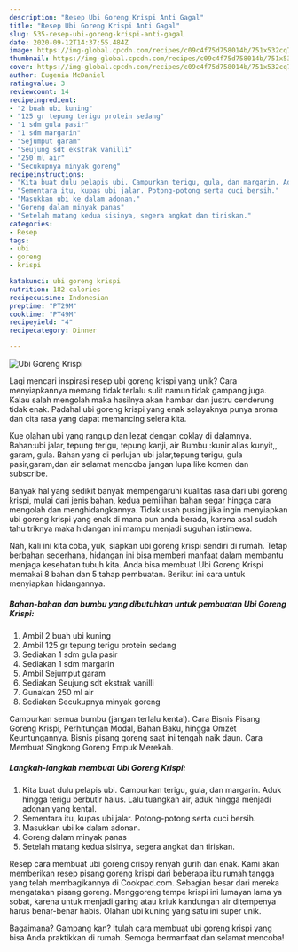 ```yaml
---
description: "Resep Ubi Goreng Krispi Anti Gagal"
title: "Resep Ubi Goreng Krispi Anti Gagal"
slug: 535-resep-ubi-goreng-krispi-anti-gagal
date: 2020-09-12T14:37:55.484Z
image: https://img-global.cpcdn.com/recipes/c09c4f75d758014b/751x532cq70/ubi-goreng-krispi-foto-resep-utama.jpg
thumbnail: https://img-global.cpcdn.com/recipes/c09c4f75d758014b/751x532cq70/ubi-goreng-krispi-foto-resep-utama.jpg
cover: https://img-global.cpcdn.com/recipes/c09c4f75d758014b/751x532cq70/ubi-goreng-krispi-foto-resep-utama.jpg
author: Eugenia McDaniel
ratingvalue: 3
reviewcount: 14
recipeingredient:
- "2 buah ubi kuning"
- "125 gr tepung terigu protein sedang"
- "1 sdm gula pasir"
- "1 sdm margarin"
- "Sejumput garam"
- "Seujung sdt ekstrak vanilli"
- "250 ml air"
- "Secukupnya minyak goreng"
recipeinstructions:
- "Kita buat dulu pelapis ubi. Campurkan terigu, gula, dan margarin. Aduk hingga terigu berbutir halus. Lalu tuangkan air, aduk hingga menjadi adonan yang kental."
- "Sementara itu, kupas ubi jalar. Potong-potong serta cuci bersih."
- "Masukkan ubi ke dalam adonan."
- "Goreng dalam minyak panas"
- "Setelah matang kedua sisinya, segera angkat dan tiriskan."
categories:
- Resep
tags:
- ubi
- goreng
- krispi

katakunci: ubi goreng krispi 
nutrition: 182 calories
recipecuisine: Indonesian
preptime: "PT29M"
cooktime: "PT49M"
recipeyield: "4"
recipecategory: Dinner

---
```



![Ubi Goreng Krispi](https://img-global.cpcdn.com/recipes/c09c4f75d758014b/751x532cq70/ubi-goreng-krispi-foto-resep-utama.jpg)

Lagi mencari inspirasi resep ubi goreng krispi yang unik? Cara menyiapkannya memang tidak terlalu sulit namun tidak gampang juga. Kalau salah mengolah maka hasilnya akan hambar dan justru cenderung tidak enak. Padahal ubi goreng krispi yang enak selayaknya punya aroma dan cita rasa yang dapat memancing selera kita.

Kue olahan ubi yang rangup dan lezat dengan coklay di dalamnya. Bahan:ubi jalar, tepung terigu, tepung kanji, air Bumbu :kunir alias kunyit,, garam, gula. Bahan yang di perlujan ubi jalar,tepung terigu, gula pasir,garam,dan air selamat mencoba jangan lupa like komen dan subscribe.

Banyak hal yang sedikit banyak mempengaruhi kualitas rasa dari ubi goreng krispi, mulai dari jenis bahan, kedua pemilihan bahan segar hingga cara mengolah dan menghidangkannya. Tidak usah pusing jika ingin menyiapkan ubi goreng krispi yang enak di mana pun anda berada, karena asal sudah tahu triknya maka hidangan ini mampu menjadi suguhan istimewa.


Nah, kali ini kita coba, yuk, siapkan ubi goreng krispi sendiri di rumah. Tetap berbahan sederhana, hidangan ini bisa memberi manfaat dalam membantu menjaga kesehatan tubuh kita. Anda bisa membuat Ubi Goreng Krispi memakai 8 bahan dan 5 tahap pembuatan. Berikut ini cara untuk menyiapkan hidangannya.

<!--inarticleads1-->

##### Bahan-bahan dan bumbu yang dibutuhkan untuk pembuatan Ubi Goreng Krispi:

1. Ambil 2 buah ubi kuning
1. Ambil 125 gr tepung terigu protein sedang
1. Sediakan 1 sdm gula pasir
1. Sediakan 1 sdm margarin
1. Ambil Sejumput garam
1. Sediakan Seujung sdt ekstrak vanilli
1. Gunakan 250 ml air
1. Sediakan Secukupnya minyak goreng


Campurkan semua bumbu (jangan terlalu kental). Cara Bisnis Pisang Goreng Krispi, Perhitungan Modal, Bahan Baku, hingga Omzet Keuntungannya. Bisnis pisang goreng saat ini tengah naik daun. Cara Membuat Singkong Goreng Empuk Merekah. 

<!--inarticleads2-->

##### Langkah-langkah membuat Ubi Goreng Krispi:

1. Kita buat dulu pelapis ubi. Campurkan terigu, gula, dan margarin. Aduk hingga terigu berbutir halus. Lalu tuangkan air, aduk hingga menjadi adonan yang kental.
1. Sementara itu, kupas ubi jalar. Potong-potong serta cuci bersih.
1. Masukkan ubi ke dalam adonan.
1. Goreng dalam minyak panas
1. Setelah matang kedua sisinya, segera angkat dan tiriskan.


Resep cara membuat ubi goreng crispy renyah gurih dan enak. Kami akan memberikan resep pisang goreng krispi dari beberapa ibu rumah tangga yang telah membagikannya di Cookpad.com. Sebagian besar dari mereka mengatakan pisang goreng. Menggoreng tempe krispi ini lumayan lama ya sobat, karena untuk menjadi garing atau kriuk kandungan air ditempenya harus benar-benar habis. Olahan ubi kuning yang satu ini super unik. 

Bagaimana? Gampang kan? Itulah cara membuat ubi goreng krispi yang bisa Anda praktikkan di rumah. Semoga bermanfaat dan selamat mencoba!
